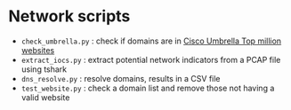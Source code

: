# Network scripts

* `check_umbrella.py` : check if domains are in [Cisco Umbrella Top million websites](https://umbrella.cisco.com/blog/cisco-umbrella-1-million)
* `extract_iocs.py` : extract potential network indicators from a PCAP file using tshark
* `dns_resolve.py` : resolve domains, results in a CSV file
* `test_website.py` : check a domain list and remove those not having a valid website
